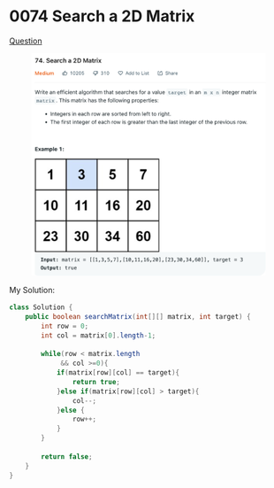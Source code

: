 # 0074 Search a 2D Matrix

[Question](https://leetcode.com/problems/search-a-2d-matrix/)

<figure><img src="../.gitbook/assets/image (4).png" alt=""><figcaption></figcaption></figure>

My Solution:

```java
class Solution {
    public boolean searchMatrix(int[][] matrix, int target) {
        int row = 0;
        int col = matrix[0].length-1;
        
        while(row < matrix.length 
             && col >=0){
            if(matrix[row][col] == target){
                return true;
            }else if(matrix[row][col] > target){
                col--;
            }else {
                row++;
            }
        }
        
        return false;
    }
}
```
